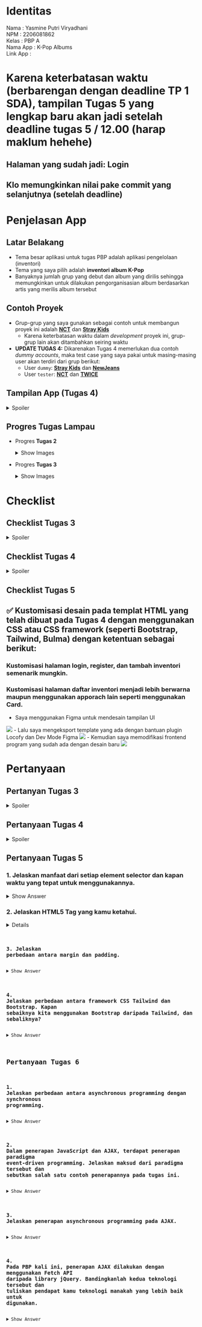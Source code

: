 # Identitas
Nama                : Yasmine Putri Viryadhani<br>
NPM                 : 2206081862<br>
Kelas               : PBP A<br>
Nama App            : K-Pop Albums<br>
Link App            : 


# Karena keterbatasan waktu (berbarengan dengan deadline TP 1 SDA), tampilan Tugas 5 yang lengkap baru akan jadi setelah deadline tugas 5 / 12.00 (harap maklum hehehe)
## Halaman yang sudah jadi: Login
## Klo memungkinkan nilai pake commit yang selanjutnya (setelah deadline)

# Penjelasan App
## Latar Belakang
- Tema besar aplikasi untuk tugas PBP adalah aplikasi pengelolaan (inventori)
- Tema yang saya pilih adalah <b>inventori album K-Pop</b>
- Banyaknya jumlah grup yang debut dan album yang dirilis sehingga memungkinkan untuk dilakukan pengorganisasian album berdasarkan artis yang merilis album tersebut

## Contoh Proyek
- Grup-grup yang saya gunakan sebagai contoh untuk membangun proyek ini adalah [**NCT**](https://en.m.wikipedia.org/wiki/NCT_(group)) dan [**Stray Kids**](https://en.wikipedia.org/wiki/Stray_Kids)
    - Karena keterbatasan waktu dalam *development* proyek ini, grup-grup lain akan ditambahkan seiring waktu
- **UPDATE TUGAS 4:** Dikarenakan Tugas 4 memerlukan dua contoh *dummy accounts*, maka test case yang saya pakai untuk masing-masing user akan terdiri dari grup berikut:
    - User <code>dummy</code>: [**Stray Kids**](https://en.wikipedia.org/wiki/Stray_Kids) dan [**NewJeans**](https://en.m.wikipedia.org/wiki/NewJeans)
    - User <code>tester</code>: [**NCT**](https://en.m.wikipedia.org/wiki/NCT_(group)) dan [**TWICE**](https://en.wikipedia.org/wiki/Twice)

## Tampilan App (Tugas 4)
<details>
<summary>Spoiler</summary>

### Log In / Log Out
<img src="login flow.gif">

### Register
<img src="register flow.gif">

### Add Artist
<img src="add artist fix.gif">

### Add Album
<img src="add album fix.gif">

### Delete Artist
<img src="delete artist fix.gif">

### Delete Album
<img src="delete album flow.gif">

### Add/Minus Amount
<img src="add-minus amount fix.gif">
</details>

## Progres Tugas Lampau
- Progres **Tugas 2**
    <details>
    <summary>Show Images</summary>

    <img src="main view.png">
    </details>
- Progres **Tugas 3**
    <details>
    <summary>Show Images</summary>

    <img src="update tugas 3.png">
    </details>


# Checklist 
## Checklist Tugas 3
<details>
<summary>Spoiler</summary>

## ✅ Membuat input form untuk menambahkan objek model pada app sebelumnya.

### 1. Routing dari <code>main/</code> ke <code>/</code>
- Setelah menyalakan Virtual Environment dengan command <code>source env/bin/activate</code> (MacOS), saya memodifikasi <code>urls.py</code> yang ada di *root directory* <code>kpop_albums</code> dengan mengubah path <code>main</code> menjadi <code>''</code> pada bagian <code>urlpatterns</code>
<br>
    <img src="routing main.png">


### 2. Implementasi Skeleton sebagai Kerangka dari Views
- Pada *root directory* <code>kpop_albums</code>, saya membuat folder baru bernama <code>templates</code>. 
- Lalu didalamnya, saya membuat berkas <code>base.html</code> yang berisi kerangka untuk file-file HTML yang ada
    - Isi <code>base.html</code> yang saya buat dapat dilihat di [sini](https://github.com/sdikyarts/kpop-albums/blob/main/templates/base.html)
- Di <code>settings.py</code> yang ada di *sub-directory* <code>kpop_albums</code>, saya memodifikasi bagian <code>TEMPLATES</code> seperti yang ada di kode spoiler di bawah:
    ```
    ...
    TEMPLATES = [
        {
            'BACKEND': 'django.template.backends.django.DjangoTemplates',
            'DIRS': [BASE_DIR / 'templates'], # Yang saya tambahkan ini
            'APP_DIRS': True,
            ...
        }
    ]
    ...
    ```

- Di *page-page* HTML yang ada di *directory* <code>templates</code> yang ada di *sub-directory* <code>main</code>, saya memodifikasi struktur masing-masing *page* dengan struktur yang ada di kode spoiler di bawah:
    <details>
    <summary>Show Code</summary>

    ```
    ...
    {% extends 'base.html' %}

    {% block meta %}
        # Isi dengan apapun yang sebelumnya ada di <head>
        # Umumnya berisi syntax <title>
    {% endblock meta %}

    {% block content %}
        # Isi dengan apapun yang sebelumnya ada di <body>
    {% endblock content %}
    ```
    </details>

### 3. Membuat Form Input Data
- Untuk efisiensi pengelolaan, saya mengganti model saya di <code>models.py</code> dari <code>Item</code> menjadi <code>Artist</code> dan <code>Album</code>
- Di *sub-directory* <code>main</code>, saya membuat file baru bernama <code>forms.py</code>
    - <code>forms.py</code> berfungsi untuk membuat struktur form yang dapat menerima data produk baru
    - Isi dari <code>forms.py</code> disesuaikan dengan *attributes* yang ada di <code>context</code> pada <code>forms.py</code>
    - Saya membuat dua forms, yaitu <code>ArtistForm</code> (untuk data artis) dan <code>AlbumForm</code> (untuk data album tiap artisnya)
    - Isi lengkap dari <code>forms.py</code> dapat dilihat di [sini](https://github.com/sdikyarts/kpop-albums/blob/main/main/forms.py)
- Di <code>views.py</code>, saya menambahkan bebrapa import dan fungsi baru untuk menghasilkan formulir yang dapat menambahkan data artis dan album secara otomatis ketika data di-submit dari form.
    - Fungsi untuk menambahkan data artis dan album akan dijelaskan di section berikutnya
    - Saya juga menambahkan function <code>reset</code> untuk menghapus semua artis dan album mereka
        <details>
        <summary>Show Code</summary>

        ```
        def reset_form(request):
        # Delete all form submissions (adjust this logic based on your needs)
        Artist.objects.all().delete()
        Album.objects.all().delete()
        
        # Redirect back to the main page or any other page you prefer
        return redirect('main:show_main')
        ```
        </details>
    - Isi lengkap dari <code>views.py</code> dapat dilihat di [sini](https://github.com/sdikyarts/kpop-albums/blob/main/main/views.py)
- Lalu saya buat dua berkas HTML baru bernama <code>add_artist.html</code> dan <code>add_album.html</code> pada *directory* <code>main/templates</code>
    - Berikut isi lengkap dari:
        - [<code>add_artist.html</code>]()
        - [<code>add_album.html</code>]()

## ✅ Menambahkan 5 fungsi views untuk melihat objek yang sudah ditambahkan dalam format HTML, XML, JSON, XML by ID, dan JSON by ID
### 1. Menampilkan Data Artis dan Album Pada HTML
- Terdapat dua fungsi menambah data artis dan album
    1. Fungsi <code>add_artist</code> untuk menambahkan artis melalui <code>ArtistForm</code>
        <details>
        <summary>Show Code</summary>

        ```
        def add_artist(request):
        if request.method == 'POST':
            form = ArtistForm(request.POST, request.FILES)
            if form.is_valid():
                form.save()
                # Fetch all artists again after adding a new one
                artists = Artist.objects.all()
                return render(request, 'main.html', {'artists': artists})  # Pass the updated list of artists to the main page
        else:
            form = ArtistForm()

        context = {'form': form}
        return render(request, "add_artist.html", context)
        ```
        </details>
    2. Fungsi <code>add_album</code> untuk menambahkan artis melalui <code>AlbumForm</code> untuk masing-masing artis yang sudah terdaftar
        <details>
        <summary>Show Code</summary>

        ```
        def add_artist(request):
        if request.method == 'POST':
            form = ArtistForm(request.POST, request.FILES)
            if form.is_valid():
                form.save()
                # Fetch all artists again after adding a new one
                artists = Artist.objects.all()
                return render(request, 'main.html', {'artists': artists})  # Pass the updated list of artists to the main page
        else:
            form = ArtistForm()

        context = {'form': form}
        return render(request, "add_artist.html", context)
        ```
        </details>
### 2. Menampilkan Data Produk Pada XML dan JSON
- Berikut potongan kode untuk XML dan JSON:
    <details>
    <summary>Show Code</summary>

    ```
    def show_xml(request):
        # Combine data from both Artist and Album models
        artist_data = Artist.objects.all()
        album_data = Album.objects.all()
        combined_data = list(artist_data) + list(album_data)

        # Serialize the combined data to XML format
        xml_data = serializers.serialize("xml", combined_data)

        return HttpResponse(xml_data, content_type="application/xml")

    def show_json(request):
        # Combine data from both Artist and Album models
        artist_data = Artist.objects.all()
        album_data = Album.objects.all()
        combined_data = list(artist_data) + list(album_data)

        # Serialize the combined data to JSON format
        json_data = serializers.serialize("json", combined_data)

        return HttpResponse(json_data, content_type="application/json")

    ```
    </details>
- Berikut potongan kode untuk XML dan JSON (by ID, hanya untuk Artis)
    <details>
    <summary>Show Code</summary>

    ```
    def show_xml_by_id(request, id):
        # Combine data from both Artist and Album models
        artist_data = Artist.objects.all().filter(pk=id)
        combined_data = list(artist_data)

        # Serialize the combined data to XML format
        xml_data = serializers.serialize("xml", combined_data)

        return HttpResponse(xml_data, content_type="application/xml")

    def show_json_by_id(request, id):
        # Combine data from both Artist and Album models
        artist_data = Artist.objects.all().filter(pk=id)
        combined_data = list(artist_data)

        # Serialize the combined data to JSON format
        json_data = serializers.serialize("json", combined_data)

        return HttpResponse(json_data, content_type="application/json")

    ```
    </details>
## ✅ Membuat routing URL untuk masing-masing views yang telah ditambahkan di poin 2
- Di <code>urls.py</code> pada *sub-directory* <code>main</code>, saya menambahkan import dan kode berikut untuk menambahkan path
    ```
    urlpatterns = [
        ...
        
        # tambahan baru
        path('add-artist', add_artist, name='add_artist'),
        path('add_album/<str:artist_name>/', add_album, name='add_album'),
        path('reset_form/', reset_form, name='reset_form'),
    ]
    ```
## ✅ Mengakses kelima URL di poin 2 menggunakan Postman, membuat screenshot dari hasil akses URL pada Postman
HTML di Postman
<img src="html postman.png">

XML di Postman
<img src="xml postman.png">

JSON di Postman
<img src="json postman.png">

XML by ID di Postman
<img src="xml id.png">

JSON by ID di Postman
<img src="json id.png">
</details>

## Checklist Tugas 4
<details>
<summary>Spoiler</summary>

## ✅ Mengimplementasikan fungsi registrasi, login, dan logout untuk memungkinkan pengguna untuk mengakses aplikasi sebelumnya dengan lancar

### 1. Membuat Fungsi dan Form Registrasi
- Setelah menjalankan virtual environment, kita ingin membuat page kita restricted hanya untuk pengguna.
- Pertama, saya mengimpor potongan kode berikut di <code>views.py</code>:
    ```
    from django.shortcuts import redirect
    from django.contrib.auth.forms import UserCreationForm
    from django.contrib import messages  
    ```
- Kemudian, saya membuat form registrasi kustom di <code>forms.py</code>. 
    - Hal ini dikarenakan <code>UserCreationForm</code> secara default memiliki *messages* yang menampilkan syarat username dan password yang dibuat. 
    - Saya ingin beberapa penamaan label di form tersebut untuk diganti, sehingga cara terbaik untuk melakukannya adalah membuat form registrasi kustom.
    - Untuk membuat form kustom, saya mengimpor <code>UserCreationForm</code> dan <code>User</code> di forms.py
        <details>
        <summary>Show Code</summary>

        ```
        from django.contrib.auth.forms import UserCreationForm
        from django.contrib.auth.models import User
        ...

        # Portongan Kode yang Sudah Ada

        ...
        # Class untuk modifikasi form Register
        class RegisterForm(UserCreationForm):
            class Meta:
                model = User  # Make sure to import User from django.contrib.auth.models
                fields = ['username', 'password1', 'password2']

            username = forms.CharField(
                label = 'Username',
            )

            password1 = forms.CharField(
                label = 'Password',
            )

            password2 = forms.CharField(
                label = 'Confirm Password',
            )

        ```
        </details>
- Di  <code>views.py</code>, saya membuat fungsi untuk menampilkan form register dengan mengimpor yang sudah kita buat
    <details>
    <summary>Show Code</summary>

    ```
    from .forms import RegisterForm 
    ...

    ...
    def register(request):
    form = RegisterForm()

    if request.method == "POST":
        form = RegisterForm(request.POST)
        if form.is_valid():
            form.save()
            messages.success(request, 'Your account has been successfully created!')
            return redirect('main:login')
        
    context = {'form':form}
    return render(request, 'register.html', context)

    ```
    </details>
- Setelah itu, saya membuat <code>register.html</code> yang kode lengkapnya dapat dilihat di [sini](https://github.com/sdikyarts/kpop-albums/blob/main/main/templates/register.html)
- Kemudian di <code>urls.py</code> yang ada di *subdirectory* <code>main</code>, saya tambahkan path di <code>urlpatterns</code> agar web dapat mengakses <code>register.html</code>
    <details>
    <summary>Show Code</summary>

    ```
    from main.views import register
    ...

    ...
    urlpatterns = [
        ...

        # register, login, logout
        path('register/', register, name='register'),
    ]

    ```
    </details>
### 2. Membuat Fungsi dan Form Registrasi
- Di  <code>views.py</code>, saya membuat fungsi untuk menampilkan halaman login pengguna
    <details>
    <summary>Show Code</summary>

    ```
    from django.contrib.auth import authenticate, login 
    ...

    ...
    def login_user(request):
    if request.method == 'POST':
        username = request.POST.get('username')
        password = request.POST.get('password')
        user = authenticate(request, username=username, password=password)
        if user is not None:
            login(request, user)
            response = HttpResponseRedirect(reverse("main:show_main")) 
            response.set_cookie('last_login', str(datetime.datetime.now()))
            return response
        else:
            messages.info(request, 'Sorry, incorrect username or password. Please try again.')
    context = {}
    return render(request, 'login.html', context)

    ```
    </details>
- Setelah itu, saya membuat <code>login.html</code> yang kode lengkapnya dapat dilihat di [sini](https://github.com/sdikyarts/kpop-albums/blob/main/main/templates/login.html)
- Kemudian di <code>urls.py</code> yang ada di *subdirectory* <code>main</code>, saya tambahkan path di <code>urlpatterns</code> agar web dapat mengakses <code>login.html</code>
    <details>
    <summary>Show Code</summary>

    ```
    from main.views import register, login_user
    ...

    ...
    urlpatterns = [
        ...

        # register, login, logout
        path('register/', register, name='register'),
        path('login/', login_user, name='login'),
    ]

    ```
    </details>
### 3. Membuat Fungsi Logout
- Di  <code>views.py</code>, saya membuat fungsi untuk menampilkan halaman login pengguna
    <details>
    <summary>Show Code</summary>

    ```
    from django.contrib.auth import logout
    ...

    ...
    def logout_user(request):
        logout(request)
        return redirect('main:login')
    ```
    </details>
- Setelah itu, saya membuat *button* logout di <code>main.html</code>
    ```
    <a href="{% url 'main:logout' %}">
        <button>
            Logout
        </button>
    </a>
    ```
- Kemudian di <code>urls.py</code> yang ada di *subdirectory* <code>main</code>, saya tambahkan path di <code>urlpatterns</code> agar web dapat mengakses <code>login.html</code>
    ```
    from main.views import logout_user
    ...

    ...
    urlpatterns = [
        ...

        # register, login, logout
        path('register/', register, name='register'),
        path('login/', login_user, name='login'),
        path('logout/', logout_user, name='logout'),
    ]

    ```
### 4. Merestriksi Akses Halaman Main
- Di  <code>views.py</code>, tambahan restriksi di atas fungsi <code>show_main</code>
    <details>
    <summary>Show Code</summary>

    ```
    from django.contrib.auth.decorators import login_required
    ...

    ...
    @login_required(login_url='/login')
    def show_main(request):
    ```
    </details>
## ✅ Membuat dua akun pengguna dengan masing-masing tiga dummy data menggunakan model yang telah dibuat pada aplikasi sebelumnya untuk setiap akun di lokal.
- Saya membuat dua akun untuk testing Tugas 4
    <img src="account 1.png">
    <img src="account 2.png">
- Untuk dummy data, lebih dari 3 karena atribut model yang saya pakai banyak
## ✅ Menampilkan detail informasi pengguna yang sedang logged in seperti username dan menerapkan cookies seperti last login pada halaman utama aplikasi.
### 1. Menggunakan Data Dari Cookie
- Jika masih login ke akun, maka logout terlebih dahulu
- Di  <code>views.py</code>, saya menambahkan import dan mengupdate <code>login_user</code>
    <details>
    <summary>Show Code</summary>

    ```
    import datetime
    from django.http import HttpResponseRedirect
    from django.urls import reverse
    ...

    ...
    def login_user(request):
        if request.method == 'POST':
            username = request.POST.get('username')
            password = request.POST.get('password')
            user = authenticate(request, username=username, password=password)
            if user is not None:
                login(request, user)
                response = HttpResponseRedirect(reverse("main:show_main")) 
                response.set_cookie('last_login', str(datetime.datetime.now()))
                return response
            else:
                messages.info(request, 'Sorry, incorrect username or password. Please try again.')
        context = {}
        return render(request, 'login.html', context)
    ```
    </details>
- Di <code>show_main</code>, saya menambahkan potongan kode ke dalam <code>data</code> agar dapat mengakses cookies
    ```
    ...
    def show_main(request):
        data = {
            'last_login': request.COOKIES['last_login']
        }
    ...
    ```
- Kemudian, saya memodifikasi isi <code>logout_user</code> agar dapat menghapus cookies saat logout
    ```
    ...
    def logout_user(request):
        logout(request)
        response = HttpResponseRedirect(reverse('main:login'))
        response.delete_cookie('last_login')
        return response
    ...
    ```
- Setelah itu, saya menambahkan bagian untuk show last login di <code>main.html</code>
    ```
    <h5>Last login: {{ data.last_login }}</h5>
    ```
### 2. Menampilkan detail informasi pengguna yang sedang logged in
- Jalankan checklist [Menghubungkan model <code>Item</code> dengan <code>User</code>](#menghubungkan-model-item-dengan-user) terlebih dahulu (kecuali migrasi model)
- Di <code>show_main</code>, tambahkan atribut untuk mengakses username
    ```
    ...
    def show_main(request):
        data = {
            'name': request.user.username,
            ...
        }
    ...
    ```
- Di <code>main.html</code>, tambahkan bagian untuk menampilkan username
    ```
    ...
    <h4>Logged in as {{ request.user.username }}</h3>
    ...
    ```
- Lanjut ke tahap migrasi model di checklist yang tadi

## ✅ Menghubungkan model <code>Item</code> dengan <code>User</code>
- Saya mengimpor import dan menambahkan potongan kode untuk atribut user di setiap model untuk menghubungkan model-model tersebut dengan user
    ```
    ...
    from django.contrib.auth.models import User
    
    class Artist(models.Model):
        user = models.ForeignKey(User, on_delete=models.SET_NULL, null=True)
        ...
    ...

    class Album(models.Model):
        user = models.ForeignKey(User, on_delete=models.SET_NULL, null=True)
        ...
    ...
    ```
- Saya mengupdate <code>add_album</code> di <code>views.py</code> sebagai berikut agar dapat menambahkan album bagi artis yang telah ditambahkan oleh user
    <details>
    <summary>Show Code</summary>

    ```
    ...
    def add_album(request, artist_name):
        artist = Artist.objects.get(name=artist_name, user=request.user)  # Ensure the artist belongs to the current user

        if request.method == 'POST':
            form = AlbumForm(request.POST, request.FILES)

            if form.is_valid():
                album = form.save(commit=False)
                album.artist = artist  # Associate the album with the artist
                album.company = artist.company  # Set the album's company to be the same as the artist's company
                album.save()
                return HttpResponseRedirect(reverse('main:artist_detail', args=[artist_name]))
        else:
            # Pass the artist name and company as context to the template
            form = AlbumForm(initial={'artist': artist, 'company': artist.company})

        return render(request, 'add_album.html', {'form': form, 'artist': artist, 'artist_name': artist_name})
    ...
    ```
    </details>
- Pastikan bahwa model yang dipakai di <code>views.py</code> sudah difilter berdasarkan user
    <details>
    <summary><code>show_main</code></summary>

    ```
    ...
    def show_main(request):
        template_name = 'main.html'

        artists = Artist.objects.all().filter(user=request.user).order_by('name')

        artist_data_list = []  # Initialize an empty list to store artist data

        data = {
            'name': request.user.username,
            'last_login': request.COOKIES['last_login']
        }

        for artist in artists:
            artist_data = {
                'name': artist.name,
                'artist_logo_url': artist.artist_logo.url,
                'albums_count': Album.objects.filter(artist=artist).count(),
                # Add other artist data as needed
            }
            artist_data_list.append(artist_data)

        return render(request, template_name, {'data': data, 'artists': artist_data_list})
    ...
    ```
    </details>

    <details>
    <summary><code>show_artist_detail</code></summary>

    ```
    ...
    def show_artist_detail(request, artist_name):
        artist_data = Artist.objects.get(name=artist_name)
        artist_data.former_members = artist_data.former_members.split(',') if artist_data.former_members else []
        artist_data.members = artist_data.members.split(',') if artist_data.members else []
        artist_data.sub_units = artist_data.sub_units.split(',') if artist_data.sub_units else []
        artist_data.supporters = artist_data.supporters.split(',') if artist_data.supporters else []

        # Retrieve the albums associated with the artist
        artist_albums = Album.objects.filter(artist=artist_data).order_by('release_date')

        template_name = 'artists.html'

        return render(request, template_name, {'artist_data': artist_data, 'artist_albums': artist_albums})
    ...
    ```
    </details>

    <details>
    <summary><code>show_album_detail</code></summary>

    ```
    ...
    def show_album_detail(request, artist_name, album_name):
        # Retrieve the album data
        album_data = Album.objects.get(artist__name=artist_name, name=album_name)
        album_data.tracklist = album_data.tracklist.split(',') if album_data.tracklist else []

        # Retrieve the associated artist data
        artist_data = Artist.objects.get(name=artist_name)

        template_name = 'albums.html'

        return render(request, template_name, {'album_data': album_data, 'artist_data': artist_data, 'artist_name': artist_name})
    ...
    ```
    </details>

    <details>
    <summary><code>show_full_list</code></summary>

    ```
    ...
    def show_full_list(request):
        # Retrieve all artists from the Artist model
        artists = Artist.objects.all().filter(user=request.user).order_by('name')

        template_name = 'full_list.html'

        # Pass the list of artists to the template without removing duplicates
        return render(request, template_name, {'artists': artists})
    ...
    ```
    </details>
- Setelah [menampilkan username](#2-menampilkan-detail-informasi-pengguna-yang-sedang-logged-in) di <code>main.html</code>, lakukan migrasi model dan terapkan default value sesuai dengan apa yang Django sarankan
## BONUS: Menambahkan tombol untuk menambah dan/atau mengurangi amount barang
- Saya menerapkan bonus ini pada model <code>Album</code>
- Di <code>albums.html</code>, saya modifikasi bagian yang menampilkan <code>amount</code> agar dapat menampilkan tombol plus minus
    ```
    ...
    <!-- Add plus and minus buttons to adjust the amount -->
    <p>
        <b>Amount:</b> 
        <span id="amount">{{ album_data.amount }}</span> 
        <button id="minus" class="amount-button" style="margin-left:7px">-</button> 
        <button id="plus" class="amount-button">+</button>
    </p>
    ...
    ```
- Di <code>views.py</code>, saya buat fungsi untuk mengupdate amount
    <details>
    <summary>Show Code</summary>

    ```
    def update_album_amount(request, album_id):
        # Get the album object by its ID
        album = Album.objects.get(pk=album_id)

        # Check if the request method is POST
        if request.method == 'POST':
            action = request.POST.get('action', None)

            # Update the album amount based on the action
            if action == 'plus':
                album.amount += 1
            elif action == 'minus':
                if album.amount > 0:
                    album.amount -= 1

            # Save the updated album object
            album.save()

            return JsonResponse({'success': True, 'new_amount': album.amount})

    ```
    </details>
- Kembali ke <code>albums.html</code>, saya tambahkan script jQuery untuk menghandle peng-klikan tombol plus minus
    <details>
    <summary>Show Code</summary>

    ```
    ...
    <!-- Include jQuery library -->
    <script src="https://code.jquery.com/jquery-3.6.0.min.js"></script>

    <!-- Add JavaScript to handle plus and minus button clicks -->
    <script>
        // Wait for the document to be ready
        $(document).ready(function() {
            // Use event delegation to handle button clicks
            $('#plus').on('click', function() {
                updateAmount('plus');
            });

            $('#minus').on('click', function() {
                updateAmount('minus');
            });
        });

        // Function to update the album amount
        function updateAmount(action) {
            $.post(
                "{% url 'main:update_album_amount' album_data.id %}",
                { action: action, csrfmiddlewaretoken: "{{ csrf_token }}" },
                function(data) {
                    if (data.success) {
                        // Update the displayed amount
                        $('#amount').text(data.new_amount);
                    } else {
                        console.error(data.message);
                    }
                }
            );
        }
    </script>
    ...
    ```
    </details>
- Hasilnya, ketika kita menekan tombol plus-minus, amount album yang dikenakan tambah-kurang akan ter-update
- Saya juga sudah menodifikasi tampilan halaman [<code>full_list.html</code>](https://github.com/sdikyarts/kpop-albums/blob/main/main/templates/full_list.html) agar lebih berwarna dan terkoordinasi
## BONUS: Menambahkan tombol untuk menghapus suatu objek dari inventori
### 1. Menghapus Artis dari inventori
- Menghapus artis berarti juga menghapus album yang dimiliki artis tersebut dari inventori
- Di <code>views.py</code>, saya buat fungsi baru untuk menghapus artis
    <details>
    <summary>Show Code</summary>
    ```
    def delete_artist(request, artist_name):
        # Ensure the artist belongs to the current user and delete it
        artist = Artist.objects.filter(name=artist_name, user=request.user).first()
        if artist:
            # Delete albums associated with the artist
            Album.objects.filter(artist=artist).delete()
            artist.delete()
        return redirect('main:show_main')
    ```
    </details>
- Lalu, saya memodifikasi <code>main.html</code> agar muncul tombol untuk menghapus artis secara individu
    <details>
    <summary>Show Code</summary>
    
    ```
    <div class="artist-list">
        {% if artists %}
            <ul style="list-style: none; padding: 0; margin: 0;">
                {% for artist in artists %}
                <li style="display: inline-block; margin-right: 10px;">
                    <ul>
                        ...
                        <a href="{% url 'main:delete_artist' artist.name %}" class="delete-link" style="display: block; width: 100px; margin-top: 5px;">
                            <button class="delete-button" style="display: block; width: 100px; margin-top: 5px;">
                                Delete Artist
                            </button>
                        </a>
                    </ul>
                </li>
                {% endfor %}
            </ul>
        {% else %}
            <p>No artists added</p>
        {% endif %}
    </div>  
    ```
    </details>
### 2. Menghapus Album dari inventori
- Menghapus album hanya menghapus salah satu album yang dimiliki oleh artis
- Di <code>views.py</code>, saya buat fungsi baru untuk menghapus album
    <details>
    <summary>Show Code</summary>
    ```
    def delete_album(request, artist_name, album_name):
        # Ensure the album belongs to the current user and delete it
        album = Album.objects.filter(artist__name=artist_name, name=album_name, artist__user=request.user).first()
        if album:
            album.delete()
        return redirect('main:artist_detail', artist_name=artist_name)
    ```
    </details>
- Lalu, saya memodifikasi <code>artists.html</code> agar muncul tombol untuk menghapus artis secara individu
    <details>
    <summary>Show Code</summary>
    
    ```
    <div class="artist-list">
        {% if artist_albums %}
            <ul style="list-style: none; padding: 0; margin: 0;">
                {% for album in artist_albums %}
                    <li style="display: flex; align-items: center; margin-left: 25px; margin-right: 10px; margin-bottom: 20px;"> <!-- Center-align the album title beside the album cover -->
                        ...
                        <table style="border-collapse: collapse;">
                            ...
                            <tr>
                                <td style="text-align: center;">
                                    <!-- Add a delete link that triggers the deletion when clicked -->
                                    <a href="{% url 'main:delete_album' artist_name=album.artist.name album_name=album.name %}" class="delete-link">
                                        <button class="delete-button" style="display: block; width: 100px; margin-top: 5px;">
                                            Delete Album
                                        </button>
                                    </a>
                                </td>
                            </tr>
                        </table>
                    </li>
                {% endfor %}
            </ul>
        {% else %}
            <p>No albums found for this artist.</p>
        {% endif %}
    </div>
    ```
    </details>
</details>

## Checklist Tugas 5
## ✅ Kustomisasi desain pada templat HTML yang telah dibuat pada Tugas 4 dengan menggunakan CSS atau CSS framework (seperti Bootstrap, Tailwind, Bulma) dengan ketentuan sebagai berikut:
### Kustomisasi halaman login, register, dan tambah inventori semenarik mungkin.
### Kustomisasi halaman daftar inventori menjadi lebih berwarna maupun menggunakan apporach lain seperti menggunakan Card.
- Saya menggunakan Figma untuk mendesain tampilan UI
<img src="figma.png">
- Lalu saya mengeksport template yang ada dengan bantuan plugin Locofy dan Dev Mode Figma
<img src="figma export.png">
- Kemudian saya memodifikasi frontend program yang sudah ada dengan desain baru
<img src="image 3.png">


# Pertanyaan
## Pertanyan Tugas 3
<details>
<summary>Spoiler</summary>

### 1. Apa perbedaan antara form POST dan form GET dalam Django?
<details>
<summary>Show Answer</summary>

- Form POST digunakan untuk mengirim data ke server untuk mengupdate sebuah resource
- Form GET digunakan untuk me-request data dari sebuah source yang spesifik
</details>


### 2. Apa perbedaan utama antara XML, JSON, dan HTML dalam konteks pengiriman data?
<details>
<summary>Show Answer</summary>

- XML 
    - Merupakan Extensible Markup Language, diturunkan dari SGMl
    - Merupakan markup language dan menggunakan Tag Structure untuk merepresentasikan *data items*
    - Lebih sulit untuk dibaca karena bahasanya yang kompleks
    - Merepresentasikan data dengan ukuran yang lebih besar dari JSON sehingga data lebih lambat ditransfer
- JSON
    - Merupakan JavaScript Object Notation yang dibuat berdasarkan bahasa pemrograman JavaScript
    - Merepresentasikan *data items* dalam bentuk objek
    - Tidak menggunakan Tag Structure, memungkinkan untuk lebih mudah dibaca
    - Merepresentasikan data dengan ukuran yang lebih kecil dari XML sehingga data lebih cepat ditransfer
- HTML
    - Merupakan, Hypertext Markup Language, salah satu website standar pada World Wide Web Consortium atau W3
    - Digunakan untuk mendeskripsikan bagaimana data akan di-display
    - Menjadi *primary building block* dari *sebuah web development*
    - Menjadi sarana untuk menentukan struktur web
    - XML dan JSON adalah bagian *raw data* yang ditampilkan HTML
</details>

### 3. Mengapa JSON sering digunakan dalam pertukaran data antara aplikasi web modern?
<details>
<summary>Show Answer</summary>

- JSON sering digunakan dalam pertukaran data karena sifatnya yang *easy to read and write* serta kompatibel dengan berbagai bahasa pemrograman dan *framework*.
- JSON cocok digunakan untuk berbagai *web applications* karena ia menggunakan bahasa pemrograman JavaScript (biasa digunakan untuk *web app*) dan gampang di-*parse* oleh browser.
- Data yang direpresentasikan JSON berukuran lebih kecil dan lebih sedikit memakan biaya daripada XML.
- Idealnya digunakan saat kita ingin mengirim data yang simpel dan dinamis, contohnya user preferences, settings, atau analytics.
</details>


### 4. Jelaskan bagaimana cara kamu mengimplementasikan checklist di atas secara step-by-step (bukan hanya sekadar mengikuti tutorial).
Baca bagian [Checklist Tugas 3](#checklist-tugas-3) di atas
</details>

## Pertanyaan Tugas 4
<details>
<summary>Spoiler</summary>

### 1. Apa itu Django <code>UserCreationForm</code>, dan jelaskan apa kelebihan dan kekurangannya?
<details>
<summary>Show Answer</summary>

- <code>UserCreationForm</code> adalah import bawaan yang berfungsi untuk memudahkan pembuatan formulir pendaftaran user dalam suatu aplikasi web.
- Kelebihan:
    - <code>UserCreationForm</code> memudahkan pengguna baru untuk mendaftar sebagai user di website yang kita buat tanpa harus membuat kode dari awal. 
    - Kita juga dapat mengkustomisasi label dari form yang kita buat dengan membuat forms yang dilengkapi dengan impor <code>UserCreationForm</code> sehingga tidak mengikuti format default yang disediakan Django
- Kekurangan:
    - Field-field dalam <code>UserCreationForm</code> secara default hanya terdiri atas username, password, dan konfirmasi password. Jika user ingin menambahkan field-field lain, maka mereka harus membuat kustomisasi form.
    - <code>UserCreationForm</code> tidak langsung terhubung ke user, sehingga kita harus menghubungkan model-model dalam app dengan user secara manual
</details>

### 2. Apa perbedaan antara autentikasi dan otorisasi dalam konteks Django, dan mengapa keduanya penting?
<details>

- Authentication (AuthN) adalah suatu proses memastikan dan memverifikasi user bahwa mereka benar-benar dirinya. Biasanya di dalam proses ini dilakukan pengecekan atribut user dengan database aplikasi. Jika atribut user cocok dengan data yang ada di database, user tersebut dikatakan telah terautentikasi.
- Authorization (AuthZ) adalah proses menentukan apa yang seorang user boleh lakukan dalam aplikasi. Biasanya proses ini berupa pemberian *roles*, *groups*, *permissions*, dll yang menunjukkan apa yang user tersebut bisa lakukan.
- Authentication dan Authorization dibutuhkan untuk keamanan aset data dalam app. Tanpa keduanya, data dalam app kita akan rentan pada kebocoran data serta pembobolan akses data.
<summary>Show Answer</summary>
</details>

### 3. Apa itu cookies dalam konteks aplikasi web, dan bagaimana Django menggunakan cookies untuk mengelola data sesi pengguna?
<details>
<summary>Show Answer</summary>

- Cookies adalah secuil informasi yang disimpan di browser milik klien.
- Cookies digunakan untuk menyimpan data di dalam suatu file secara permanen atau dalam jangka waktu tertentu.
- Cookies memiliki batas waktu dan akan hilang jika kadaluwarsa.
- Django menyediakan metode bawaan untuk meng-*set* dan *fetch* cookie:
    - Method <code>set_cookie()</code> digunakan untuk meng-*set* cookie
    - Method <code>get()</code> digunakan untuk mendapatkan cookie
    - Array <code>request.COOKIES['key']</code> digunakan untuk mendapatkan value dari cookie
</details>

### 4. Apakah penggunaan cookies aman secara default dalam pengembangan web, atau apakah ada risiko potensial yang harus diwaspadai?
<details>
<summary>Show Answer</summary>

- Beberapa cookies lebih *secure* dari cookies lainnya.
- Secara default, cookies terkoneksi dengan <code>http</code>.
- Dalam beberapa kasus, kita perlu menggunakan <code>https</code> untuk mengirim cookie
- Untuk mengindari kebocoran data cookies, kita harus meng-*set* setting <code>SESSION_COOKIE_SECURE</code> dan <code>CSRF_COOKIE_SECURE</code> ke <code>True</code>
</details>

### 5. Jelaskan bagaimana cara kamu mengimplementasikan checklist di atas secara step-by-step (bukan hanya sekadar mengikuti tutorial).
Baca bagian [Checklist Tugas 4](#checklist-tugas-4) di atas
</details>


## Pertanyaan Tugas 5

### 1. Jelaskan manfaat dari setiap element selector dan kapan waktu yang tepat untuk menggunakannya.
<details>
<summary>Show Answer</summary>

1. Selector Element
    - Element Selector memungkinkan kita mengubah properti untuk semua elemen yang memiliki tag HTML yang sama.
    - Tepat digunakan ketika kita ingin memilih semua elemen dengan jenis tertentu.
2. Selector Class
    - Class Selector memungkinkan kita untuk mengelompokkan elemen dengan karakteristik yang sama.
    - Cocok ketika kita ingin memanipulasi elemen-elemen dengan class tertentu.
3. Selector ID 
    - Memilih elemen berdasarkan id
    - Digunakan untuk memilih elemen tertentu dengan kode yang unik
4. Selector Attribute ([attribute])
    - Digunakan untuk menyeleksi elemen berdasarkan atribut
5. Selector *
    - Menyeleksi semua elemen
</details>

### 2. Jelaskan HTML5 Tag yang kamu ketahui.
<details>

- Saya akan memberi contoh 5:
    1. <a> = membuat teks menjadi hyperlink
    2. <button> = membuat button yang clickable
    3. <code> = mengubah format teks menjadi kode
    4. <div> = membuat divisi/section dalam file html
    5. <form> = membuat form input
<summary>Show Answer</summary>

</details>

### 3. Jelaskan perbedaan antara margin dan padding.
<details>
<summary>Show Answer</summary>

1. Margin:
    - Margin adalah ruang di sekitar elemen HTML yang berfungsi untuk memberikan jarak antara elemen tersebut dan elemen-elemen lain di sekitarnya.
    - Margin tidak berwarna atau transparan, sehingga elemen di bawahnya tidak akan terlihat di dalam margin.
    - Margin dapat digunakan untuk mengatur jarak antara elemen dengan elemen-elemen lain di sekitarnya, seperti elemen-elemen tetangga atau batas halaman.
2. Padding:
    - Padding adalah ruang di dalam elemen HTML antara kontennya dan batas elemen tersebut
    - Padding memiliki warna dan akan terlihat di sekitar konten elemen tersebut.
    - Padding digunakan untuk mengatur jarak antara konten elemen dan batas elemen itu sendiri.
</details>

### 4. Jelaskan perbedaan antara framework CSS Tailwind dan Bootstrap. Kapan sebaiknya kita menggunakan Bootstrap daripada Tailwind, dan sebaliknya?
<details>
<summary>Show Answer</summary>

- Perbedaan antara Tailwind CSS dan Bootstrap adalah:
    - Cara Pendekatan Desain:
        - Tailwind CSS: Memiliki pendekatan yang lebih modular dan memungkinkan pengguna untuk membangun tampilan dengan menggabungkan kelas-kelas ke dalam elemen HTML.
        - Bootstrap: Menyediakan komponen-komponen desain yang siap pakai dengan kelas-kelas yang telah ditentukan.
    - Customization:
        - Tailwind CSS: Memungkinkan penyesuaian yang lebih besar dan fleksibilitas dalam desain, tetapi memerlukan lebih banyak penulisan kelas.
        - Bootstrap: Lebih mudah digunakan untuk proyek-proyek kecil atau ketika ingin cepat menerapkan desain yang sudah ada.
    - Ukuran:
        - Tailwind CSS: Lebih ringan karena hanya menghasilkan CSS yang digunakan secara langsung.
        - Bootstrap: Lebih besar karena mengandung banyak komponen yang mungkin tidak semua digunakan.
- Kapan sebaiknya menggunakan Bootstrap atau Tailwind tergantung pada kebutuhan proyek. Gunakan Tailwind untuk proyek yang memerlukan desain kustomisasi yang tinggi dan fleksibilitas. Bootstrap cocok untuk proyek yang membutuhkan implementasi cepat atau ketika Anda ingin menghindari penulisan banyak kode CSS sendiri.
</details>


## Pertanyaan Tugas 6
### 1. Jelaskan perbedaan antara asynchronous programming dengan synchronous programming.
<details>
<summary>Show Answer</summary>

Asynchronous programming dan synchronous programming merujuk pada dua gaya atau model eksekusi kode yang berbeda. Berikut adalah perbedaan singkat antara keduanya:

Synchronous Programming:
- Sequential Execution: Kode dieksekusi secara berurutan, satu perintah setelah yang lain.
- Blocking: Setiap operasi (misalnya, pemanggilan fungsi atau operasi I/O) menghentikan eksekusi kode sampai operasi tersebut selesai.
- Menunggu Hasil: Program menunggu hasil operasi sebelum melanjutkan eksekusi selanjutnya.
Asynchronous Programming:
- Concurrent Execution: Kode tidak menunggu operasi yang lambat untuk selesai. Sebaliknya, ia melanjutkan dengan eksekusi kode berikutnya.
- Non-blocking: Operasi I/O atau pemanggilan fungsi asinkron tidak menghentikan eksekusi kode; kode berlanjut segera setelah operasi asinkron dimulai.
- Callback atau Promise: Biasanya, penggunaan callback atau promise digunakan untuk menangani hasil operasi asinkron.

Contoh penggunaan asynchronous programming umumnya terlihat dalam pemrograman web, di mana aplikasi perlu menangani banyak permintaan I/O secara bersamaan tanpa harus menunggu setiap permintaan selesai sebelum yang lain dimulai. Ini dapat meningkatkan responsivitas dan efisiensi aplikasi.
</details>

### 2. Dalam penerapan JavaScript dan AJAX, terdapat penerapan paradigma event-driven programming. Jelaskan maksud dari paradigma tersebut dan sebutkan salah satu contoh penerapannya pada tugas ini.
<details>
<summary>Show Answer</summary>

Event-driven programming adalah paradigma pemrograman di mana aliran eksekusi program dikendalikan oleh kejadian atau peristiwa yang terjadi. Dalam konteks JavaScript dan Ajax, event-driven programming sangat penting karena banyak interaksi pengguna dan pertukaran data dengan server yang bergantung pada kejadian.

Contoh: Event Listeners, Callback Functions, Fetch API
</details>

### 3. Jelaskan penerapan asynchronous programming pada AJAX.
<details>
<summary>Show Answer</summary>

Asynchronous programming pada AJAX (Asynchronous JavaScript and XML) memungkinkan pengiriman dan penerimaan data dari server tanpa harus menunggu proses selesai. Singkatnya, penerapan asynchronous programming pada AJAX melibatkan penggunaan callback functions atau konsep Promise untuk menangani operasi asinkron, sehingga aplikasi dapat tetap responsif.

Contohnya, ketika melakukan permintaan HTTP ke server menggunakan AJAX, kita tidak perlu menunggu respon server secara langsung. Sebaliknya, kita dapat menentukan fungsi yang akan dipanggil ketika permintaan selesai, dan selama waktu itu, aplikasi dapat melanjutkan eksekusi kode lainnya. Ini meningkatkan efisiensi dan responsivitas aplikasi web.
</details>

### 4. Pada PBP kali ini, penerapan AJAX dilakukan dengan menggunakan Fetch API daripada library jQuery. Bandingkanlah kedua teknologi tersebut dan tuliskan pendapat kamu teknologi manakah yang lebih baik untuk digunakan.

<details>
<summary>Show Answer</summary>


Fetch dan jQuery adalah dua cara yang berbeda untuk mengakses dan memanipulasi data dari server dalam pengembangan web. Berikut perbandingan singkat di antara keduanya:

1. Fetch:
    - Vanilla JavaScript: Fetch adalah bagian dari JavaScript modern, sehingga tidak memerlukan pustaka tambahan.
    - Promise-based: Menggunakan konsep Promise untuk mengelola permintaan asinkron.
    - Fleksibel: Memungkinkan Anda mengelola permintaan HTTP dengan cara yang sangat fleksibel dan kuat.
    - Lebih ringan: Lebih ringan karena tidak memuat seluruh pustaka seperti jQuery.
2. jQuery:
    - Library: jQuery adalah pustaka JavaScript yang dirancang untuk menyederhanakan banyak tugas umum dalam pengembangan web.
    - Legacy: Meskipun masih digunakan secara luas, jQuery semakin kurang digunakan dengan kemunculan JavaScript modern.
    - Mudah dipelajari: Cocok untuk pemula karena API-nya mudah dipahami.
    - Ukuran: jQuery lebih besar dibandingkan Fetch, jadi dapat memperlambat kecepatan situs web jika tidak diperlukan.
</details>